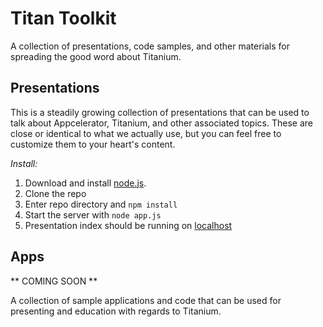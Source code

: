 # Titan Toolkit

A collection of presentations, code samples, and other materials for spreading the good word about Titanium.

## Presentations

This is a steadily growing collection of presentations that can be used to talk about Appcelerator, Titanium, and other associated topics. These are close or identical to what we actually use, but you can feel free to customize them to your heart's content. 

*Install:*

1. Download and install [node.js](http://nodejs.org).
2. Clone the repo
3. Enter repo directory and `npm install`
4. Start the server with `node app.js`
5. Presentation index should be running on [localhost](http://localhost:3000/)

## Apps

** COMING SOON **

A collection of sample applications and code that can be used for presenting and education with regards to Titanium.

